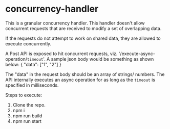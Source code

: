 # concurrency-handler
This is a granular concurrency handler. This handler doesn't allow concurrent requests that are received to modify a set of overlapping data.

If the requests do not attempt to work on shared data, they are allowed to execute concurrently.

A Post API is exposed to hit concurrent requests, viz. '/execute-async-operation/`timeout`'. A sample json body would be something as shown below:
{
	"data": ["1", "2"]
}

The "data" in the request body should be an array of strings/ numbers. The API internally executes an async operation for as long as the `timeout` is specified in milliseconds.

Steps to execute:
1. Clone the repo.
2. npm i
3. npm run build
4. npm run start
